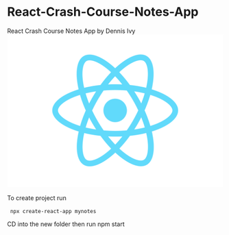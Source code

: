# React-Crash-Course-Notes-App
React Crash Course Notes App by Dennis Ivy
![](./mynotes/src/logo.svg)

To create project run 
```
 npx create-react-app mynotes
 ```

 CD into the new folder then run npm start
 